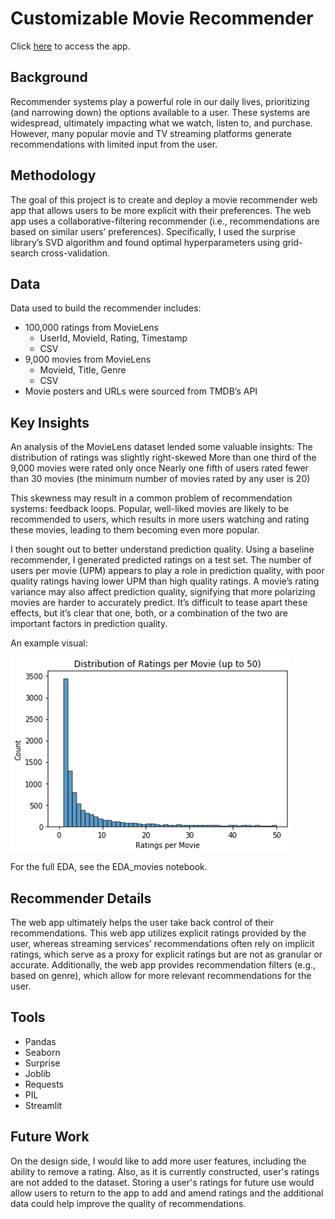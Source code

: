 # Customizable Movie Recommender

Click [here](https://eeorenstein-movie-recommender-app-q5vime.streamlit.app/) to access the app.

## Background
Recommender systems play a powerful role in our daily lives, prioritizing (and narrowing down) the options available to a user. These systems are widespread, ultimately impacting what we watch, listen to, and purchase. However, many popular movie and TV streaming platforms generate recommendations with limited input from the user. 

## Methodology
The goal of this project is to create and deploy a movie recommender web app that allows users to be more explicit with their preferences. 
The web app uses a collaborative-filtering recommender (i.e., recommendations are based on similar users’ preferences). 
Specifically, I used the surprise library’s SVD algorithm and found optimal hyperparameters using grid-search cross-validation. 

## Data
Data used to build the recommender includes: 
* 100,000 ratings from MovieLens
  * UserId, MovieId, Rating, Timestamp
  * CSV
* 9,000 movies from MovieLens
  * MovieId, Title, Genre
  * CSV
* Movie posters and URLs were sourced from TMDB’s API

## Key Insights
An analysis of the MovieLens dataset lended some valuable insights:
The distribution of ratings was slightly right-skewed
More than one third of the 9,000 movies were rated only once
Nearly one fifth of users rated fewer than 30 movies (the minimum number of movies rated by any user is 20)

This skewness may result in a common problem of recommendation systems: feedback loops. Popular, well-liked movies are likely to be recommended to users, which results in more users watching and rating these movies, leading to them becoming even more popular. 

I then sought out to better understand prediction quality. Using a baseline recommender, I generated predicted ratings on a test set. The number of users per movie (UPM) appears to play a role in prediction quality, with poor quality ratings having lower UPM than high quality ratings. A movie’s rating variance may also affect prediction quality, signifying that more polarizing movies are harder to accurately predict. It’s difficult to tease apart these effects, but it’s clear that one, both, or a combination of the two are important factors in prediction quality. 

An example visual:

![picture alt](https://github.com/eeorenstein/Movie_Recommender/blob/main/ratings_per_movie_dist.png)

For the full EDA, see the EDA_movies notebook.

## Recommender Details
The web app ultimately helps the user take back control of their recommendations. This web app utilizes explicit ratings provided by the user, whereas streaming services’ recommendations often rely on implicit ratings, which serve as a proxy for explicit ratings but are not as granular or accurate. Additionally, the web app provides recommendation filters (e.g., based on genre), which allow for more relevant recommendations for the user.

## Tools
* Pandas
* Seaborn
* Surprise
* Joblib
* Requests
* PIL
* Streamlit

## Future Work
On the design side, I would like to add more user features, including the ability to remove a rating. Also, as it is currently constructed, user's ratings are not added to the dataset. Storing a user's ratings for future use would allow users to return to the app to add and amend ratings and the additional data could help improve the quality of recommendations.
